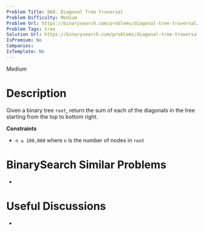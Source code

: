 ```yaml
---
Problem Title: 868. Diagonal Tree Traversal
Problem Difficulty: Medium
Problem Url: https://binarysearch.com/problems/diagonal-tree-traversal/
Problem Tags: tree
Solution Url: https://binarysearch.com/problems/diagonal-tree-traversal/solutions/
IsPremium: No
Companies: 
IsTemplate: No
---
```


<span style="color: ;">Medium</span>

# Description

Given a binary tree `root`, return the sum of each of the diagonals in the tree starting from the top to bottom right.

**Constraints**
- `n ≤ 100,000` where `n` is the number of nodes in `root`

# BinarySearch Similar Problems

- []()

# Useful Discussions

- []()
